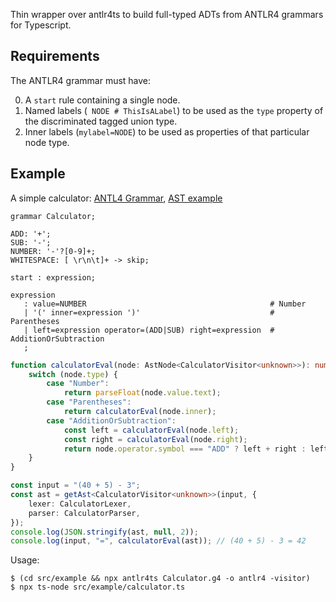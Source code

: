 Thin wrapper over antlr4ts to build full-typed ADTs from ANTLR4 grammars for Typescript.

## Requirements

The ANTLR4 grammar must have:

0. A `start` rule containing a single node.
1. Named labels (` NODE # ThisIsALabel`) to be used as the `type` property of the discriminated tagged union type.
2. Inner labels (`mylabel=NODE`) to be used as properties of that particular node type.

## Example

A simple calculator: [ANTL4 Grammar](src/example/Calculator.g4), [AST example](src/example/calculator.ts)

```g4
grammar Calculator;

ADD: '+';
SUB: '-';
NUMBER: '-'?[0-9]+;
WHITESPACE: [ \r\n\t]+ -> skip;

start : expression;

expression
   : value=NUMBER                                         # Number
   | '(' inner=expression ')'                             # Parentheses
   | left=expression operator=(ADD|SUB) right=expression  # AdditionOrSubtraction
   ;
```

```typescript
function calculatorEval(node: AstNode<CalculatorVisitor<unknown>>): number {
    switch (node.type) {
        case "Number":
            return parseFloat(node.value.text);
        case "Parentheses":
            return calculatorEval(node.inner);
        case "AdditionOrSubtraction":
            const left = calculatorEval(node.left);
            const right = calculatorEval(node.right);
            return node.operator.symbol === "ADD" ? left + right : left - right;
    }
}

const input = "(40 + 5) - 3";
const ast = getAst<CalculatorVisitor<unknown>>(input, {
    lexer: CalculatorLexer,
    parser: CalculatorParser,
});
console.log(JSON.stringify(ast, null, 2));
console.log(input, "=", calculatorEval(ast)); // (40 + 5) - 3 = 42
```

Usage:

```
$ (cd src/example && npx antlr4ts Calculator.g4 -o antlr4 -visitor)
$ npx ts-node src/example/calculator.ts
```

